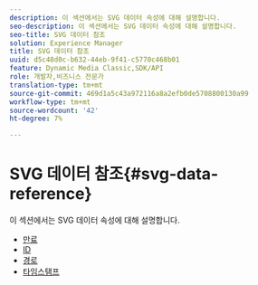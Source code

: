 ```yaml
---
description: 이 섹션에서는 SVG 데이터 속성에 대해 설명합니다.
seo-description: 이 섹션에서는 SVG 데이터 속성에 대해 설명합니다.
seo-title: SVG 데이터 참조
solution: Experience Manager
title: SVG 데이터 참조
uuid: d5c48d0c-b632-44eb-9f41-c5770c468b01
feature: Dynamic Media Classic,SDK/API
role: 개발자,비즈니스 전문가
translation-type: tm+mt
source-git-commit: 469d1a5c43a972116a8a2efb0de5708800130a99
workflow-type: tm+mt
source-wordcount: '42'
ht-degree: 7%

---
```



# SVG 데이터 참조{#svg-data-reference}

이 섹션에서는 SVG 데이터 속성에 대해 설명합니다.

* [만료](r-expiration-svg.md)
* [ID](r-id-svg.md)
* [경로](r-path-svg.md)
* [타임스탬프](r-timestamp-svg.md)
